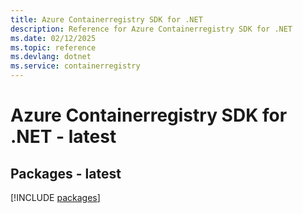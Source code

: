 ```yaml
---
title: Azure Containerregistry SDK for .NET
description: Reference for Azure Containerregistry SDK for .NET
ms.date: 02/12/2025
ms.topic: reference
ms.devlang: dotnet
ms.service: containerregistry
---
```

# Azure Containerregistry SDK for .NET - latest
## Packages - latest
[!INCLUDE [packages](containerregistry-index.md)]